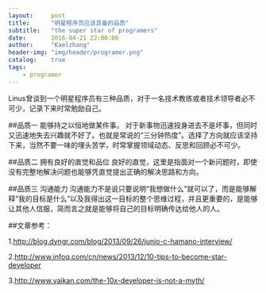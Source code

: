 ```yaml
---
layout:     post
title:      "明星程序员应该具备的品质"
subtitle:   "the super star of programers"
date:       2016-04-21 22:00:00
author:     "Kaelzhang"
header-img: "img/header/programer.png"
catalog:    true
tags:
    - programer
---
```


Linus曾谈到一个明星程序员有三种品质，对于一名技术教练或者技术领导者必不可少，记录下来时常勉励自己。

##品质一 能够持之以恒地做某件事。
对于新事物迅速投身进去不是坏事，但同时又迅速地失去兴趣就不好了。也就是常说的“三分钟热度”。选择了方向就应该坚持下来，当然不要一味的埋头苦学，时常掌握领域动态、反思和回顾必不可少。

##品质二 拥有良好的直觉和品位
良好的直觉，这里是指面对一个新问题时，即使没有完整地解决问题也能够凭直觉提出正确的解决思路和方向。

##品质三 沟通能力
沟通能力不是说只要说明“我想做什么”就可以了，而是能够解释“我的目标是什么”以及我得出这一目标的整个思维过程，并且更重要的，是能够让其他人信服，简而言之就是能够将自己的目标明确传达给他人的人。

##文章参考：

1.http://blog.dyngr.com/blog/2013/09/26/junio-c-hamano-interview/

2.http://www.infoq.com/cn/news/2013/12/10-tips-to-become-star-developer

3.http://www.vaikan.com/the-10x-developer-is-not-a-myth/


